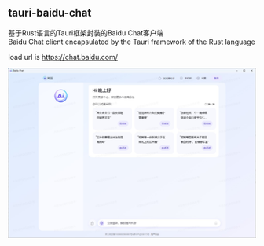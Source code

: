 ## tauri-baidu-chat

基于Rust语言的Tauri框架封装的Baidu Chat客户端  
Baidu Chat client encapsulated by the Tauri framework of the Rust language

load url is https://chat.baidu.com/


![](readme_files/1.jpg)